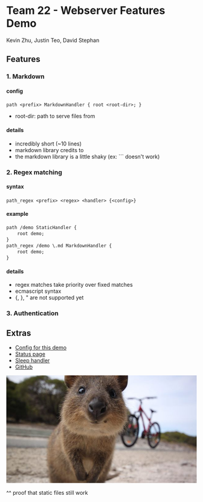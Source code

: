 <title>Team 22</title>

# Team 22 - Webserver Features Demo

Kevin Zhu, Justin Teo, David Stephan

## Features

### 1. Markdown

#### config

`path <prefix> MarkdownHandler { root <root-dir>; }`

- root-dir: path to serve files from


#### details

- incredibly short (~10 lines)
- markdown library credits to 
- the markdown library is a little shaky (ex: \`\`\` doesn't work)


### 2. Regex matching

#### syntax

`path_regex <prefix> <regex> <handler> {<config>}`

#### example


	path /demo StaticHandler {
		root demo;
	}
	path_regex /demo \.md MarkdownHandler {
		root demo;
	}

#### details

- regex matches take priority over fixed matches
- ecmascript syntax
- {, }, " are not supported yet


### 3. Authentication


## Extras

- [Config for this demo](democonfig)
- [Status page](/status)
- [Sleep handler](/zzz)
- [GitHub](https://github.com/UCLA-CS130/Team22)


![alt text](quokka.jpg "Logo Title Text 1")

^^ proof that static files still work